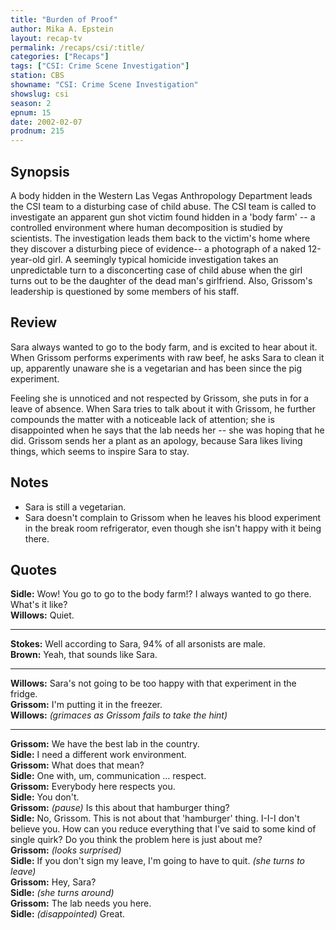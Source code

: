 ```yaml
---
title: "Burden of Proof"
author: Mika A. Epstein
layout: recap-tv
permalink: /recaps/csi/:title/
categories: ["Recaps"]
tags: ["CSI: Crime Scene Investigation"]
station: CBS
showname: "CSI: Crime Scene Investigation"
showslug: csi
season: 2  
epnum: 15
date: 2002-02-07
prodnum: 215  
---
```


## Synopsis

A body hidden in the Western Las Vegas Anthropology Department leads the CSI team to a disturbing case of child abuse. The CSI team is called to investigate an apparent gun shot victim found hidden in a 'body farm' -- a controlled environment where human decomposition is studied by scientists. The investigation leads them back to the victim's home where they discover a disturbing piece of evidence-- a photograph of a naked 12-year-old girl. A seemingly typical homicide investigation takes an unpredictable turn to a disconcerting case of child abuse when the girl turns out to be the daughter of the dead man's girlfriend. Also, Grissom's leadership is questioned by some members of his staff.

## Review

Sara always wanted to go to the body farm, and is excited to hear about it. When Grissom performs experiments with raw beef, he asks Sara to clean it up, apparently unaware she is a vegetarian and has been since the pig experiment.

Feeling she is unnoticed and not respected by Grissom, she puts in for a leave of absence. When Sara tries to talk about it with Grissom, he further compounds the matter with a noticeable lack of attention; she is disappointed when he says that the lab needs her -- she was hoping that he did. Grissom sends her a plant as an apology, because Sara likes living things, which seems to inspire Sara to stay.

## Notes

* Sara is still a vegetarian.  
* Sara doesn't complain to Grissom when he leaves his blood experiment in the break room refrigerator, even though she isn't happy with it being there.

## Quotes

**Sidle:** Wow! You go to go to the body farm!? I always wanted to go there. What's it like?  
**Willows:** Quiet.  

- - -

**Stokes:** Well according to Sara, 94% of all arsonists are male.  
**Brown:** Yeah, that sounds like Sara.  

- - -

**Willows:** Sara's not going to be too happy with that experiment in the fridge.  
**Grissom:** I'm putting it in the freezer.  
**Willows:** _(grimaces as Grissom fails to take the hint)_  

- - -

**Grissom:** We have the best lab in the country.  
**Sidle:** I need a different work environment.  
**Grissom:** What does that mean?  
**Sidle:** One with, um, communication ... respect.  
**Grissom:** Everybody here respects you.  
**Sidle:** You don't.  
**Grissom:** _(pause)_ Is this about that hamburger thing?  
**Sidle:** No, Grissom. This is not about that 'hamburger' thing. I-I-I don't believe you. How can you reduce everything that I've said to some kind of single quirk? Do you think the problem here is just about me?  
**Grissom:** _(looks surprised)_  
**Sidle:** If you don't sign my leave, I'm going to have to quit. _(she turns to leave)_  
**Grissom:** Hey, Sara?  
**Sidle:** _(she turns around)_  
**Grissom:** The lab needs you here.  
**Sidle:** _(disappointed)_ Great.
